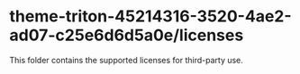 # theme-triton-45214316-3520-4ae2-ad07-c25e6d6d5a0e/licenses

This folder contains the supported licenses for third-party use.
